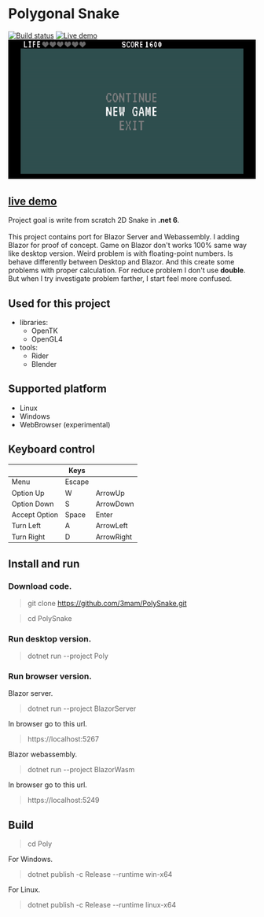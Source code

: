 # Polygonal Snake

[![Build status](https://github.com/3mam/PolySnake/actions/workflows/dotnet.yml/badge.svg)](https://github.com/3mam/PolySnake/actions)
[![Live demo](https://api.netlify.com/api/v1/badges/11156706-f6b1-41f9-95b9-8fcf7743fd31/deploy-status)](https://elaborate-lily-2c0859.netlify.app)
![Snake Screenshot](Assets/output.gif)

## [live demo](https://elaborate-lily-2c0859.netlify.app)

Project goal is write from scratch 2D Snake in **.net 6**.<br><br>
This project contains port for Blazor Server and Webassembly.
I adding Blazor for proof of concept. Game on Blazor don't
works 100% same way like desktop version.
Weird problem is with floating-point numbers. Is behave differently
between Desktop and Blazor.
And this create some problems with proper calculation.
For reduce problem I don't use **double**. But when I try
investigate problem farther, I start feel more confused.

## Used for this project

- libraries:
    - OpenTK
    - OpenGL4
- tools:
    - Rider
    - Blender

## Supported platform

- Linux
- Windows
- WebBrowser (experimental)

## Keyboard control

|            | Keys   |        |
|---------------|--------|------------|
| Menu          | Escape |      |
| Option Up     | W      | ArrowUp    |
| Option Down   | S      | ArrowDown  |
| Accept Option | Space  | Enter      |
| Turn Left     | A      | ArrowLeft  |
|  Turn Right   | D      | ArrowRight |

## Install and run

### Download code.

> git clone https://github.com/3mam/PolySnake.git

> cd PolySnake

### Run desktop version.

> dotnet run --project Poly

### Run browser version.

Blazor server.
> dotnet run --project BlazorServer

In browser go to this url.
> https://localhost:5267

Blazor webassembly.
> dotnet run --project BlazorWasm

In browser go to this url.
> https://localhost:5249

## Build

> cd Poly

For Windows.
> dotnet publish -c Release --runtime win-x64

For Linux.
> dotnet publish -c Release --runtime linux-x64
